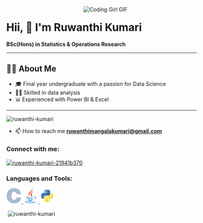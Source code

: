 <img src="https://user-images.githubusercontent.com/113302094/211284885-f4291eef-88a6-48cb-a06e-28c3481a75b0.gif" width="300px" align="right" alt="Coding Girl GIF">

# Hii, 👋 I'm Ruwanthi Kumari

**BSc(Hons) in Statistics & Operations Research**

---

## 👩‍🎓 About Me

- 🎓 Final year undergraduate with a passion for Data Science  
- 🧑‍💻 Skilled in data analysis  
- 📊 Experienced with Power BI & Excel


---



<p align="left"> <img src="https://komarev.com/ghpvc/?username=ruwanthi-kumari&label=Profile%20views&color=0e75b6&style=flat" alt="ruwanthi-kumari" /> </p>

- 📫 How to reach me **ruwanthimangalakumari@gmail.com**

<h3 align="left">Connect with me:</h3>
<p align="left">
<a href="https://linkedin.com/in/ruwanthi-kumari-21941b370" target="blank"><img align="center" src="https://raw.githubusercontent.com/rahuldkjain/github-profile-readme-generator/master/src/images/icons/Social/linked-in-alt.svg" alt="ruwanthi-kumari-21941b370" height="30" width="40" /></a>
</p>

<h3 align="left">Languages and Tools:</h3>
<p align="left"> <a href="https://www.cprogramming.com/" target="_blank" rel="noreferrer"> <img src="https://raw.githubusercontent.com/devicons/devicon/master/icons/c/c-original.svg" alt="c" width="40" height="40"/> </a> <a href="https://www.java.com" target="_blank" rel="noreferrer"> <img src="https://raw.githubusercontent.com/devicons/devicon/master/icons/java/java-original.svg" alt="java" width="40" height="40"/> </a> <a href="https://www.python.org" target="_blank" rel="noreferrer"> <img src="https://raw.githubusercontent.com/devicons/devicon/master/icons/python/python-original.svg" alt="python" width="40" height="40"/> </a> </p>

<p>&nbsp;<img align="center" src="https://github-readme-stats.vercel.app/api?username=ruwanthi-kumari&show_icons=true&locale=en" alt="ruwanthi-kumari" /></p>
